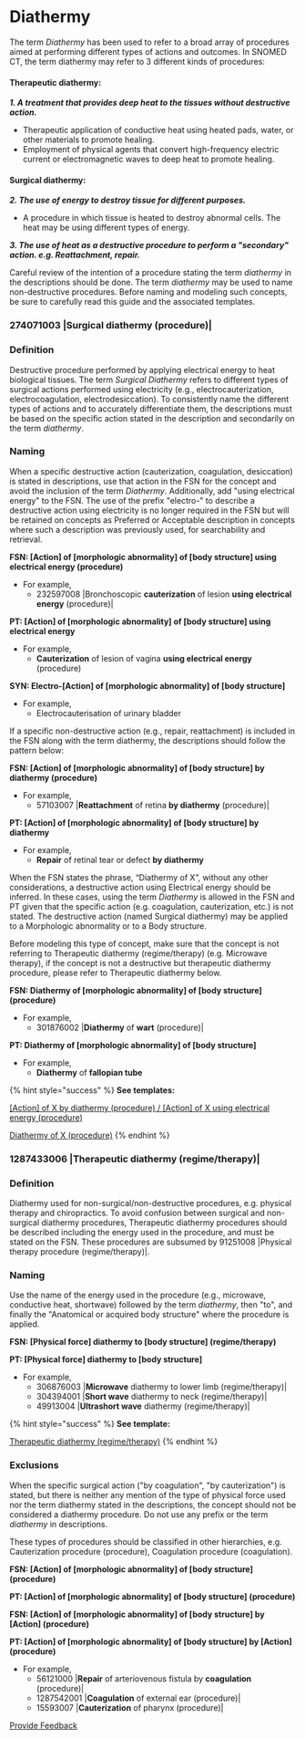 # Diathermy

The term _Diathermy_ has been used to refer to a broad array of procedures aimed at performing different types of actions and outcomes. In SNOMED CT, the term diathermy may refer to 3 different kinds of procedures:

#### **Therapeutic diathermy:**

_**1. A treatment that provides deep heat to the tissues without destructive action.**_

* Therapeutic application of conductive heat using heated pads, water, or other materials to promote healing.
* Employment of physical agents that convert high-frequency electric current or electromagnetic waves to deep heat to promote healing.

#### **Surgical diathermy:**

_**2. The use of energy to destroy tissue for different purposes.**_

* A procedure in which tissue is heated to destroy abnormal cells. The heat may be using different types of energy.

_**3. The use of heat as a destructive procedure to perform a "secondary" action. e.g. Reattachment, repair.**_

Careful review of the intention of a procedure stating the term _diathermy_ in the descriptions should be done. The term _diathermy_ may be used to name non-destructive procedures. Before naming and modeling such concepts, be sure to carefully read this guide and the associated templates.

### 274071003 |Surgical diathermy (procedure)| <a href="#id-274071003-or-surgical-diathermy-procedure-or" id="id-274071003-or-surgical-diathermy-procedure-or"></a>

### Definition <a href="#definition" id="definition"></a>

Destructive procedure performed by applying electrical energy to heat biological tissues. The term _Surgical Diathermy_ refers to different types of surgical actions performed using electricity (e.g., electrocauterization, electrocoagulation, electrodesiccation). To consistently name the different types of actions and to accurately differentiate them, the descriptions must be based on the specific action stated in the description and secondarily on the term _diathermy_.

### **Naming**

When a specific destructive action (cauterization, coagulation, desiccation) is stated in descriptions, use that action in the FSN for the concept and avoid the inclusion of the term _Diathermy_. Additionally, add "using electrical energy" to the FSN. The use of the prefix "electro-" to describe a destructive action using electricity is no longer required in the FSN but will be retained on concepts as Preferred or Acceptable description in concepts where such a description was previously used, for searchability and retrieval.

**FSN: \[Action] of \[morphologic abnormality] of \[body structure] using electrical energy (procedure)**

* For example,
  * 232597008 |Bronchoscopic **cauterization** of lesion **using electrical energy** (procedure)|

**PT: \[Action] of \[morphologic abnormality] of \[body structure] using electrical energy**

* For example,
  * **Cauterization** of lesion of vagina **using electrical energy** (procedure)

**SYN: Electro-\[Action] of \[morphologic abnormality] of \[body structure]**

* For example,
  * Electrocauterisation of urinary bladder

If a specific non-destructive action (e.g., repair, reattachment) is included in the FSN along with the term diathermy, the descriptions should follow the pattern below:

**FSN: \[Action] of \[morphologic abnormality] of \[body structure] by diathermy (procedure)**

* For example,
  * 57103007 |**Reattachment** of retina **by diathermy** (procedure)|

**PT: \[Action] of \[morphologic abnormality] of \[body structure] by diathermy**

* For example,
  * **Repair** of retinal tear or defect **by diathermy**

When the FSN states the phrase, “Diathermy of X”, without any other considerations, a destructive action using Electrical energy should be inferred. In these cases, using the term _Diathermy_ is allowed in the FSN and PT given that the specific action (e.g. coagulation, cauterization, etc.) is not stated. The destructive action (named Surgical diathermy) may be applied to a Morphologic abnormality or to a Body structure.

Before modeling this type of concept, make sure that the concept is not referring to Therapeutic diathermy (regime/therapy) (e.g. Microwave therapy), if the concept is not a destructive but therapeutic diathermy procedure, please refer to Therapeutic diathermy below.

**FSN: Diathermy of \[morphologic abnormality] of \[body structure] (procedure)**

* For example,
  * 301876002 |**Diathermy** of **wart** (procedure)|

**PT: Diathermy of \[morphologic abnormality] of \[body structure]**

* For example,
  * **Diathermy** of **fallopian tube**

{% hint style="success" %}
**See templates:**

[\[Action\] of X by diathermy (procedure) / \[Action\] of X using electrical energy (procedure)](https://conf.spaces.snomed.org/wiki/spaces/SCTEMPLATES/pages/134001529)

[Diathermy of X (procedure)](https://conf.spaces.snomed.org/wiki/spaces/SCTEMPLATES/pages/134001537)
{% endhint %}

### 1287433006 |Therapeutic diathermy (regime/therapy)| <a href="#id-1287433006-or-therapeutic-diathermy-regime-therapy-or" id="id-1287433006-or-therapeutic-diathermy-regime-therapy-or"></a>

### Definition <a href="#definition.1" id="definition.1"></a>

Diathermy used for non-surgical/non-destructive procedures, e.g. physical therapy and chiropractics. To avoid confusion between surgical and non-surgical diathermy procedures, Therapeutic diathermy procedures should be described including the energy used in the procedure, and must be stated on the FSN. These procedures are subsumed by 91251008 |Physical therapy procedure (regime/therapy)|.

### **Naming**

Use the name of the energy used in the procedure (e.g., microwave, conductive heat, shortwave) followed by the term _diathermy_, then "to", and finally the "Anatomical or acquired body structure" where the procedure is applied.

**FSN: \[Physical force] diathermy to \[body structure] (regime/therapy)**

**PT: \[Physical force] diathermy to \[body structure]**

* For example,
  * 306876003 |**Microwave** diathermy to lower limb (regime/therapy)|
  * 304394001 |**Short wave** diathermy to neck (regime/therapy)|
  * 49913004 |**Ultrashort wave** diathermy (regime/therapy)|

{% hint style="success" %}
**See template:**

[Therapeutic diathermy (regime/therapy)](https://conf.spaces.snomed.org/wiki/spaces/SCTEMPLATES/pages/134001523)
{% endhint %}

### Exclusions <a href="#exclusions" id="exclusions"></a>

When the specific surgical action ("by coagulation", "by cauterization") is stated, but there is neither any mention of the type of physical force used nor the term diathermy stated in the descriptions, the concept should not be considered a diathermy procedure. Do not use any prefix or the term _diathermy_ in descriptions.

These types of procedures should be classified in other hierarchies, e.g. Cauterization procedure (procedure), Coagulation procedure (coagulation).

**FSN: \[Action] of \[morphologic abnormality] of \[body structure] (procedure)**

**PT: \[Action] of \[morphologic abnormality] of \[body structure] (procedure)**

**FSN: \[Action] of \[morphologic abnormality] of \[body structure] by \[Action] (procedure)**

**PT: \[Action] of \[morphologic abnormality] of \[body structure] by \[Action] (procedure)**

* For example,
  * 56121000 |**Repair** of arteriovenous fistula by **coagulation** (procedure)|
  * 1287542001 |**Coagulation** of external ear (procedure)|
  * 15593007 |**Cauterization** of pharynx (procedure)|

<a href="https://docs.google.com/forms/d/e/1FAIpQLScTmbZIf0UEQwYDkY27EEWBkaiYkHSbR0_9DmFrMLXoQLyL7Q/viewform?usp=pp_url&#x26;entry.1767247133=SCT+Editorial+Guide&#x26;entry.670899847=Diathermy" class="button primary">Provide Feedback</a>
